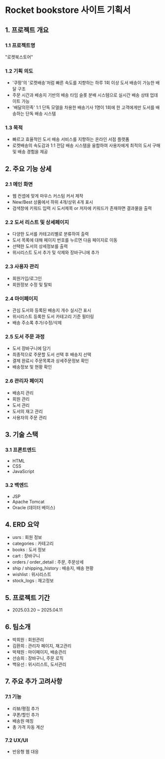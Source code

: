 # Rocket bookstore 사이트 기획서

## 1. 프로젝트 개요

### 1.1 프로젝트명
"로켓북스토어"

### 1.2 기획 의도
- '쿠팡'의 '로켓배송'처럼 빠른 속도를 지향하는 하루 1회 이상 도서 배송이 가능한 배달 구조
- 주문 시간과 배송지 기반의 배송 타임 슬롯 분배 시스템으로 실시간 배송 상태 업데이트 가능
- '배달의민족' 1:1 단독 모델을 차용한 배송기사 1명이 1회에 한 고객에게만 도서를 배송하는 단독 배송 시스템

### 1.3 목적
- 빠르고 효율적인 도서 배송 서비스를 지향하는 온라인 서점 플랫폼
- 로켓배송의 속도감과 1:1 전담 배송 시스템을 융합하여 사용자에게 최적의 도서 구매 및 배송 경험을 제공

## 2. 주요 기능 상세

### 2.1 메인 화면
- 웹 컨셉에 맞게 마우스 커스텀 커서 제작
- New/Best 상품에서 하위 4개/상위 4개 표시
- 검색창에 키워드 입력 시 도서제목 or 저자에 키워드가 존재하면 결과물을 출력

### 2.2 도서 리스트 및 상세페이지
- 다양한 도서를 카테고리별로 분류하여 출력
- 도서 목록에 대해 페이지 번호를 누르면 다음 페이지로 이동
- 선택한 도서의 상세정보를 출력
- 위시리스트 도서 추가 및 삭제와 장바구니에 추가

### 2.3 사용자 관리
- 회원가입/로그인
- 회원정보 수정 및 탈퇴

### 2.4 마이페이지
- 관심 도서와 등록된 배송지 개수 실시간 표시
- 위시리스트 등록한 도서 카테고리 기준 필터링
- 배송 주소록 추가/수정/삭제

### 2.5 도서 주문 과정
- 도서 장바구니에 담기
- 최종적으로 주문할 도서 선택 후 배송지 선택
- 결제 완료시 주문목록과 상세주문정보 확인
- 배송정보 및 현황 확인

### 2.6 관리자 페이지
- 배송지 관리
- 회원 관리
- 도서 관리
- 도서의 재고 관리
- 사용자의 주문 관리

## 3. 기술 스택

### 3.1 프론트엔드
- HTML
- CSS
- JavaScript

### 3.2 백엔드
- JSP
- Apache Tomcat
- Oracle (데이터 베이스)

## 4. ERD 요약
- usrs : 회원 정보
- categories : 카테고리
- books : 도서 정보
- cart : 장바구니
- orders / order_detail : 주문, 주문상세
- ship / shipping_history : 배송지, 배송 현황
- wishlist : 위시리스트
- stock_logs : 재고정보

## 5. 프로젝트 기간
- 2025.03.20 ~ 2025.04.11

## 6. 팀소개
- 박희원 : 회원관리
- 김환희 : 관리자 페이지, 재고관리
- 박채원 : 마이페이지, 배송관리
- 선승희 : 장바구니, 주문 로직
- 백유선 : 위시리스트, 도서관리

## 7. 주요 추가 고려사항

### 7.1 기능
- 리뷰/평점 추가
- 쿠폰/할인 추가
- 배송원 매칭
- 총 가격 자동 계산

### 7.2 UX/UI
- 반응형 웹 대응
